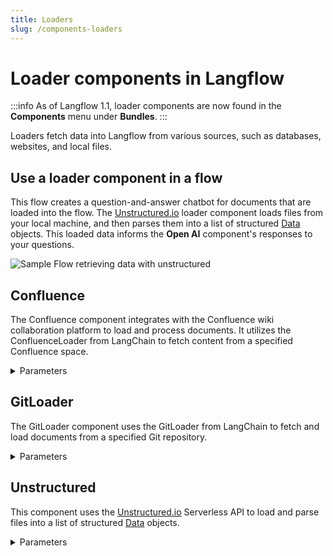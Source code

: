 ```yaml
---
title: Loaders
slug: /components-loaders
---
```


# Loader components in Langflow

:::info
As of Langflow 1.1, loader components are now found in the **Components** menu under **Bundles**.
:::

Loaders fetch data into Langflow from various sources, such as databases, websites, and local files.

## Use a loader component in a flow

This flow creates a question-and-answer chatbot for documents that are loaded into the flow.
The [Unstructured.io](https://unstructured.io/) loader component loads files from your local machine, and then parses them into a list of structured [Data](/concepts-objects) objects.
This loaded data informs the **Open AI** component's responses to your questions.

![Sample Flow retrieving data with unstructured](/img/starter-flow-unstructured-qa.png)

## Confluence

The Confluence component integrates with the Confluence wiki collaboration platform to load and process documents. It utilizes the ConfluenceLoader from LangChain to fetch content from a specified Confluence space.

<details>
<summary>Parameters</summary>

**Inputs**

| Name | Display Name | Info |
| --- | --- | --- |
| url | Site URL | The base URL of the Confluence Space (e.g., `https://company.atlassian.net/wiki`) |
| username | Username | Atlassian User E-mail (e.g., `email@example.com`) |
| api_key | API Key | Atlassian API Key (Create an API key at: [Atlassian](https://id.atlassian.com/manage-profile/security/api-tokens)) |
| space_key | Space Key | The key of the Confluence space to access |
| cloud | Use Cloud? | Whether to use Confluence Cloud (default: true) |
| content_format | Content Format | Specify content format (default: STORAGE) |
| max_pages | Max Pages | Maximum number of pages to retrieve (default: 1000) |

**Outputs**

| Name | Display Name | Info |
| --- | --- | --- |
| data | Data | List of Data objects containing the loaded Confluence documents |

</details>

## GitLoader

The GitLoader component uses the GitLoader from LangChain to fetch and load documents from a specified Git repository.

<details>
<summary>Parameters</summary>

**Inputs**

| Name | Display Name | Info |
| --- | --- | --- |
| repo_path | Repository Path | The local path to the Git repository |
| clone_url | Clone URL | The URL to clone the Git repository from (optional) |
| branch | Branch | The branch to load files from (default: 'main') |
| file_filter | File Filter | Patterns to filter files (e.g., '.py' to include only .py files, '!.py' to exclude .py files) |
| content_filter | Content Filter | A regex pattern to filter files based on their content |

**Outputs**

| Name | Display Name | Info |
| --- | --- | --- |
| data | Data | List of Data objects containing the loaded Git repository documents |

</details>

## Unstructured

This component uses the [Unstructured.io](https://unstructured.io/) Serverless API to load and parse files into a list of structured [Data](/concepts-objects) objects.

<details>
<summary>Parameters</summary>

**Inputs**

| Name | Display Name | Info |
| --- | --- | --- |
| file | File | The path to the file to be parsed (supported types are listed [here](https://docs.unstructured.io/api-reference/api-services/overview#supported-file-types)) |
| api_key | API Key | Unstructured.io Serverless API Key |
| api_url | Unstructured.io API URL | Optional URL for the Unstructured API |
| chunking_strategy | Chunking Strategy | Strategy for chunking the document (options: "", "basic", "by_title", "by_page", "by_similarity") |
| unstructured_args | Additional Arguments | Optional dictionary of additional arguments for the Unstructured.io API |

**Outputs**

| Name | Display Name | Info |
| --- | --- | --- |
| data | Data | List of Data objects containing the parsed content from the input file |

</details>

